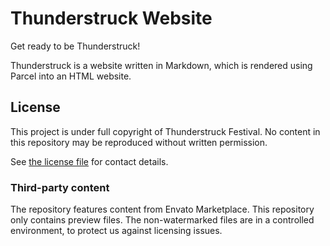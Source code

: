 # Thunderstruck Website

Get ready to be Thunderstruck!

Thunderstruck is a website written in Markdown, which is rendered using Parcel into an HTML website.

## License

This project is under full copyright of Thunderstruck Festival.
No content in this repository may be reproduced without written permission.

See [the license file](./LICENSE.md) for contact details.

### Third-party content

The repository features content from Envato Marketplace. This repository only contains preview
files. The non-watermarked files are in a controlled environment, to protect us against licensing issues.
